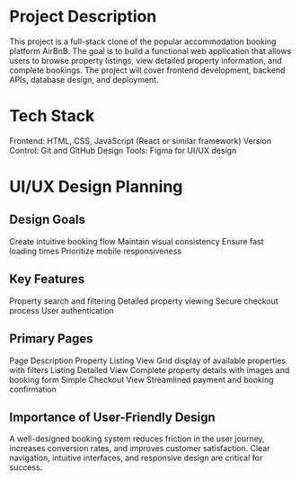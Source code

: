 # Project Description
This project is a full-stack clone of the popular accommodation booking platform AirBnB. The goal is to build a functional web application that allows users to browse property listings, view detailed property information, and complete bookings. The project will cover frontend development, backend APIs, database design, and deployment.

# Tech Stack
Frontend: HTML, CSS, JavaScript (React or similar framework)
Version Control: Git and GitHub
Design Tools: Figma for UI/UX design

# UI/UX Design Planning
## Design Goals
Create intuitive booking flow
Maintain visual consistency
Ensure fast loading times
Prioritize mobile responsiveness
## Key Features
Property search and filtering
Detailed property viewing
Secure checkout process
User authentication
## Primary Pages
Page	                  Description
Property Listing View	  Grid display of available properties with filters
Listing Detailed View	  Complete property details with images and booking form
Simple Checkout View	  Streamlined payment and booking confirmation

## Importance of User-Friendly Design
A well-designed booking system reduces friction in the user journey, increases conversion rates, and improves customer satisfaction. Clear navigation, intuitive interfaces, and responsive design are critical for success.

